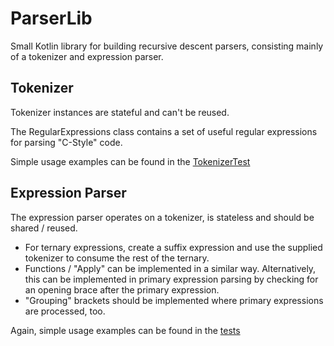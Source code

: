 # ParserLib

Small Kotlin library for building recursive descent parsers, consisting mainly of a tokenizer and expression parser.


## Tokenizer

Tokenizer instances are stateful and can't be reused.

The RegularExpressions class contains a set of useful regular expressions for parsing "C-Style" code.

Simple usage examples can be found in the [TokenizerTest](shared/src/commonTest/kotlin/org/kobjects/parserlib/tokenizer/TokenizerTest.kt)


## Expression Parser

The expression parser operates on a tokenizer, is stateless and should be shared / reused.

- For ternary expressions, create a suffix expression and use the supplied tokenizer to consume the rest of the ternary.
- Functions / "Apply" can be implemented in a similar way. Alternatively, this can be implemented in primary expression parsing by checking for
  an opening brace after the primary expression.
- "Grouping" brackets should be implemented where primary expressions are processed, too. 

Again, simple usage examples can be found in the [tests](shared/src/commonTest/kotlin/org/kobjects/parserlib/expressionparser/ParserTest.kt)

